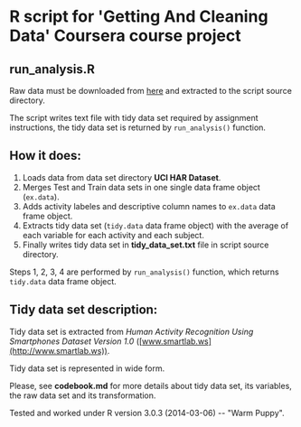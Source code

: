 R script for 'Getting And Cleaning Data' Coursera course project
================================================================

run_analysis.R
--------------

Raw data must be downloaded from [here](https://d396qusza40orc.cloudfront.net/getdata%2Fprojectfiles%2FUCI%20HAR%20Dataset.zip) and extracted to the script source directory.

The script writes text file with tidy data set required by assignment instructions, the tidy data set is returned by `run_analysis()` function.

How it does:
------------

1. Loads data from data set directory __UCI HAR Dataset__.
2. Merges Test and Train data sets in one single data frame object (`ex.data`).
3. Adds activity labeles and descriptive column names to `ex.data` data frame object.
4. Extracts tidy data set (`tidy.data` data frame object) with the average of each variable for each activity and each subject.
5. Finally writes tidy data set in __tidy_data_set.txt__ file in script source directory.

Steps 1, 2, 3, 4 are performed by `run_analysis()` function, which returns `tidy.data` data frame object.

Tidy data set description:
--------------------------

Tidy data set is extracted from _Human Activity Recognition Using Smartphones Dataset Version 1.0_ ([www.smartlab.ws](http://www.smartlab.ws)).

Tidy data set is represented in wide form.

Please, see __codebook.md__ for more details about tidy data set, its variables, the raw data set and its transformation.

Tested and worked under R version 3.0.3 (2014-03-06) -- "Warm Puppy".